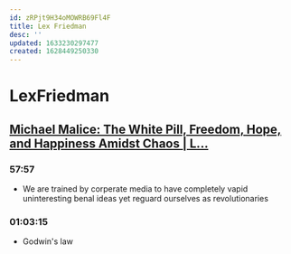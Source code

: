 ```yaml
---
id: zRPjt9H34oMOWRB69Fl4F
title: Lex Friedman
desc: ''
updated: 1633230297477
created: 1628449250330
---
```

# LexFriedman
[Michael Malice: The White Pill, Freedom, Hope, and Happiness Amidst Chaos | L...](https://www.youtube.com/watch?v=uykM3NhJbso&t=734s)
--------------------------------------------------------------------------------------------------------------------------------------

### 57:57

*   We are trained by corperate media to have completely vapid uninteresting benal ideas yet reguard ourselves as revolutionaries

### 01:03:15

*   Godwin's law

[](Podcasts%7Cwiki.media.type.podcast#podcasts)
